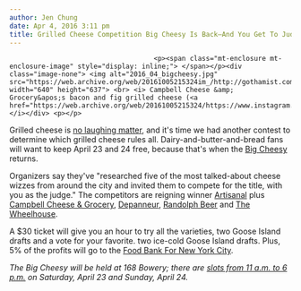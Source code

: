 ```yaml
---
author: Jen Chung
date: Apr 4, 2016 3:11 pm
title: Grilled Cheese Competition Big Cheesy Is Back—And You Get To Judge
---
```


	
										<p><span class="mt-enclosure mt-enclosure-image" style="display: inline;"> </span></p><div class="image-none"> <img alt="2016_04_bigcheesy.jpg" src="https://web.archive.org/web/20161005215324im_/http://gothamist.com/attachments/jen/2016_04_bigcheesy.jpg" width="640" height="637"> <br> <i> Campbell Cheese &amp; Grocery&apos;s bacon and fig grilled cheese (<a href="https://web.archive.org/web/20161005215324/https://www.instagram.com/p/BA78cYcPa3X/">Instagram</a>)</i></div> <p></p>

<p>Grilled cheese is <a href="https://web.archive.org/web/20161005215324/http://gothamist.com/2015/10/22/you_and_i_have_a_problem.php">no laughing matter</a>, and it&apos;s time we had another contest to determine which grilled cheese rules all. Dairy-and-butter-and-bread fans will want to keep April 23 and 24 free, because that&apos;s when the <a href="https://web.archive.org/web/20161005215324/https://www.eventbrite.com/e/the-big-cheesy-2016-tickets-22116363639">Big Cheesy</a> returns.</p>

<p>Organizers say they&apos;ve &quot;researched five of the most talked-about cheese wizzes from around the city and invited them to compete for the title, with you as the judge.&quot; The competitors are reigning winner <a href="https://web.archive.org/web/20161005215324/http://artisanalbistro.com/">Artisanal</a> plus <a href="https://web.archive.org/web/20161005215324/http://www.campbellcheese.com/">Campbell Cheese &amp; Grocery</a>, <a href="https://web.archive.org/web/20161005215324/http://www.depanneur.com/">Depanneur</a>, <a href="https://web.archive.org/web/20161005215324/http://randolphnyc.com/beer/">Randolph Beer</a> and <a href="https://web.archive.org/web/20161005215324/http://www.wheelhousebrooklyn.com/">The Wheelhouse</a>. </p>

<p>A $30 ticket will give you an hour to try all the varieties, two Goose Island drafts and a vote for your favorite.  two ice-cold Goose Island drafts. Plus, 5% of the profits will go to the <a href="https://web.archive.org/web/20161005215324/http://www.foodbanknyc.org/">Food Bank For New York City</a>.</p>

<p><em>The Big Cheesy will be held at 168 Bowery; there are <a href="https://web.archive.org/web/20161005215324/https://www.eventbrite.com/e/the-big-cheesy-2016-tickets-22116363639">slots from 11 a.m. to 6 p.m.</a> on Saturday, April 23 and Sunday, April 24.</em></p>					
										
									
				